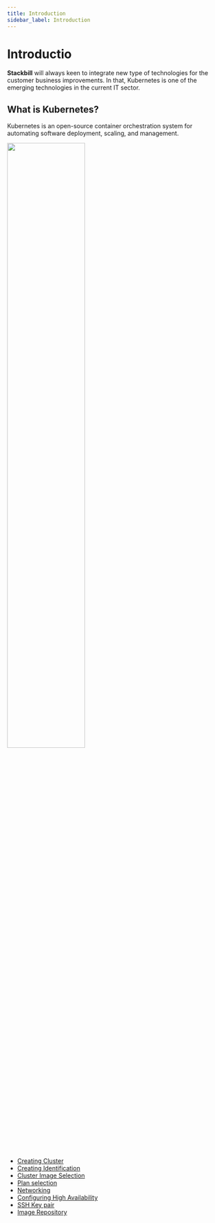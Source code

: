 ```yaml
---
title: Introduction
sidebar_label: Introduction
---
```


# Introductio

**Stackbill** will always keen to integrate new type of technologies for the customer business improvements. In that, Kubernetes is one of the emerging technologies in the current IT sector.

## **What is Kubernetes?**

Kubernetes is an open-source container orchestration system for automating software deployment, scaling, and management.

<img src="/img/Kubernetes/Kubernetes- StackBillCMP.png" width="60%" />

- [Creating Cluster](./Creatingcluster#creating-cluster-in-stackbill-cmp)
- [Creating Identification](./Creatingcluster#cluster-identification)
- [Cluster Image Selection](./Creatingcluster#cluster-image-selection)
- [Plan selection](./Creatingcluster#plan-selection)
- [Networking](./Creatingcluster#networking)
- [Configuring High Availability](./Creatingcluster#configuring-high-availability)
- [SSH Key pair](./Creatingcluster#ssh-key-pair)
- [Image Repository](./Creatingcluster#image-repository)

